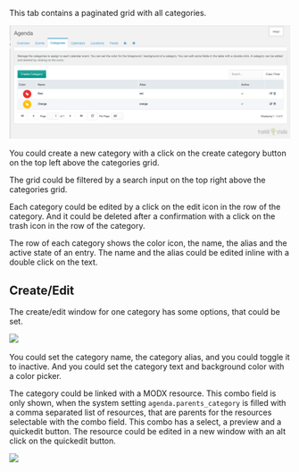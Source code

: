 This tab contains a paginated grid with all categories.

[![](img/categories.png)](img/categories.png)

You could create a new category with a click on the create category button on the top
left above the categories grid.

The grid could be filtered by a search input on the top right above the
categories grid.

Each category could be edited by a click on the edit icon in the row of the
category. And it could be deleted after a confirmation with a click on the trash
icon in the row of the category.

The row of each category shows the color icon, the name, the alias and the
active state of an entry. The name and the alias could be edited inline with
a double click on the text.

## Create/Edit

The create/edit window for one category has some options, that could be set.

[![](img/category-edit.png)](img/category-edit.png)

You could set the category name, the category alias, and you could toggle it to
inactive. And you could set the category text and background color with a color
picker.

The category could be linked with a MODX resource. This combo field is only
shown, when the system setting `agenda.parents_category` is filled with a comma
separated list of resources, that are parents for the resources selectable with
the combo field. This combo has a select, a preview and a quickedit button. The
resource could be edited in a new window with an alt click on the quickedit
button.

[![](img/category-colorpicker.png)](img/category-colorpicker.png)
